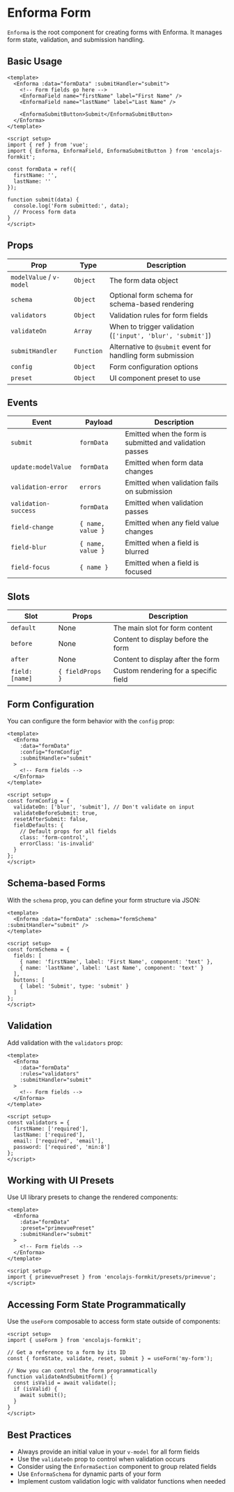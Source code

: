 # Enforma Form

`Enforma` is the root component for creating forms with Enforma. It manages form state, validation, and submission handling.

## Basic Usage

```vue
<template>
  <Enforma :data="formData" :submitHandler="submit">
    <!-- Form fields go here -->
    <EnformaField name="firstName" label="First Name" />
    <EnformaField name="lastName" label="Last Name" />
    
    <EnformaSubmitButton>Submit</EnformaSubmitButton>
  </Enforma>
</template>

<script setup>
import { ref } from 'vue';
import { Enforma, EnformaField, EnformaSubmitButton } from 'encolajs-formkit';

const formData = ref({
  firstName: '',
  lastName: ''
});

function submit(data) {
  console.log('Form submitted:', data);
  // Process form data
}
</script>
```

## Props

| Prop | Type | Description |
|------|------|-------------|
| `modelValue` / `v-model` | `Object` | The form data object |
| `schema` | `Object` | Optional form schema for schema-based rendering |
| `validators` | `Object` | Validation rules for form fields |
| `validateOn` | `Array` | When to trigger validation (`['input', 'blur', 'submit']`) |
| `submitHandler` | `Function` | Alternative to `@submit` event for handling form submission |
| `config` | `Object` | Form configuration options |
| `preset` | `Object` | UI component preset to use |

## Events

| Event | Payload | Description |
|-------|---------|-------------|
| `submit` | `formData` | Emitted when the form is submitted and validation passes |
| `update:modelValue` | `formData` | Emitted when form data changes |
| `validation-error` | `errors` | Emitted when validation fails on submission |
| `validation-success` | `formData` | Emitted when validation passes |
| `field-change` | `{ name, value }` | Emitted when any field value changes |
| `field-blur` | `{ name, value }` | Emitted when a field is blurred |
| `field-focus` | `{ name }` | Emitted when a field is focused |

## Slots

| Slot | Props | Description |
|------|-------|-------------|
| `default` | None | The main slot for form content |
| `before` | None | Content to display before the form |
| `after` | None | Content to display after the form |
| `field:[name]` | `{ fieldProps }` | Custom rendering for a specific field |

## Form Configuration

You can configure the form behavior with the `config` prop:

```vue
<template>
  <Enforma 
    :data="formData" 
    :config="formConfig"
    :submitHandler="submit"
  >
    <!-- Form fields -->
  </Enforma>
</template>

<script setup>
const formConfig = {
  validateOn: ['blur', 'submit'], // Don't validate on input
  validateBeforeSubmit: true,
  resetAfterSubmit: false,
  fieldDefaults: {
    // Default props for all fields
    class: 'form-control',
    errorClass: 'is-invalid'
  }
};
</script>
```

## Schema-based Forms

With the `schema` prop, you can define your form structure via JSON:

```vue
<template>
  <Enforma :data="formData" :schema="formSchema" :submitHandler="submit" />
</template>

<script setup>
const formSchema = {
  fields: [
    { name: 'firstName', label: 'First Name', component: 'text' },
    { name: 'lastName', label: 'Last Name', component: 'text' }
  ],
  buttons: [
    { label: 'Submit', type: 'submit' }
  ]
};
</script>
```

## Validation

Add validation with the `validators` prop:

```vue
<template>
  <Enforma 
    :data="formData" 
    :rules="validators"
    :submitHandler="submit"
  >
    <!-- Form fields -->
  </Enforma>
</template>

<script setup>
const validators = {
  firstName: ['required'],
  lastName: ['required'],
  email: ['required', 'email'],
  password: ['required', 'min:8']
};
</script>
```

## Working with UI Presets

Use UI library presets to change the rendered components:

```vue
<template>
  <Enforma 
    :data="formData" 
    :preset="primevuePreset"
    :submitHandler="submit"
  >
    <!-- Form fields -->
  </Enforma>
</template>

<script setup>
import { primevuePreset } from 'encolajs-formkit/presets/primevue';
</script>
```

## Accessing Form State Programmatically

Use the `useForm` composable to access form state outside of components:

```vue
<script setup>
import { useForm } from 'encolajs-formkit';

// Get a reference to a form by its ID
const { formState, validate, reset, submit } = useForm('my-form');

// Now you can control the form programmatically
function validateAndSubmitForm() {
  const isValid = await validate();
  if (isValid) {
    await submit();
  }
}
</script>
```

## Best Practices

- Always provide an initial value in your `v-model` for all form fields
- Use the `validateOn` prop to control when validation occurs
- Consider using the `EnformaSection` component to group related fields
- Use `EnformaSchema` for dynamic parts of your form
- Implement custom validation logic with validator functions when needed